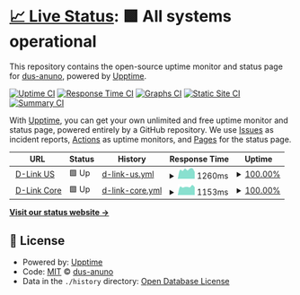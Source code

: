 # [📈 Live Status](https://dus-anuno.github.io/uptime): <!--live status--> **🟩 All systems operational**

This repository contains the open-source uptime monitor and status page for [dus-anuno](https://dus-anuno.github.io/uptime), powered by [Upptime](https://github.com/upptime/upptime).

[![Uptime CI](https://github.com/dus-anuno/uptime/workflows/Uptime%20CI/badge.svg)](https://github.com/dus-anuno/uptime/actions?query=workflow%3A%22Uptime+CI%22)
[![Response Time CI](https://github.com/dus-anuno/uptime/workflows/Response%20Time%20CI/badge.svg)](https://github.com/dus-anuno/uptime/actions?query=workflow%3A%22Response+Time+CI%22)
[![Graphs CI](https://github.com/dus-anuno/uptime/workflows/Graphs%20CI/badge.svg)](https://github.com/dus-anuno/uptime/actions?query=workflow%3A%22Graphs+CI%22)
[![Static Site CI](https://github.com/dus-anuno/uptime/workflows/Static%20Site%20CI/badge.svg)](https://github.com/dus-anuno/uptime/actions?query=workflow%3A%22Static+Site+CI%22)
[![Summary CI](https://github.com/dus-anuno/uptime/workflows/Summary%20CI/badge.svg)](https://github.com/dus-anuno/uptime/actions?query=workflow%3A%22Summary+CI%22)

With [Upptime](https://upptime.js.org), you can get your own unlimited and free uptime monitor and status page, powered entirely by a GitHub repository. We use [Issues](https://github.com/dus-anuno/uptime/issues) as incident reports, [Actions](https://github.com/dus-anuno/uptime/actions) as uptime monitors, and [Pages](https://dus-anuno.github.io/uptime) for the status page.

<!--start: status pages-->
<!-- This summary is generated by Upptime (https://github.com/upptime/upptime) -->
<!-- Do not edit this manually, your changes will be overwritten -->
<!-- prettier-ignore -->
| URL | Status | History | Response Time | Uptime |
| --- | ------ | ------- | ------------- | ------ |
| <img alt="" src="https://icons.duckduckgo.com/ip3/us.dlink.com.ico" height="13"> [D-Link US](https://us.dlink.com) | 🟩 Up | [d-link-us.yml](https://github.com/DUS-anuno/uptime/commits/HEAD/history/d-link-us.yml) | <details><summary><img alt="Response time graph" src="./graphs/d-link-us/response-time-week.png" height="20"> 1260ms</summary><br><a href="https://dus-anuno.github.io/uptime/history/d-link-us"><img alt="Response time 1788" src="https://img.shields.io/endpoint?url=https%3A%2F%2Fraw.githubusercontent.com%2FDUS-anuno%2Fuptime%2FHEAD%2Fapi%2Fd-link-us%2Fresponse-time.json"></a><br><a href="https://dus-anuno.github.io/uptime/history/d-link-us"><img alt="24-hour response time 946" src="https://img.shields.io/endpoint?url=https%3A%2F%2Fraw.githubusercontent.com%2FDUS-anuno%2Fuptime%2FHEAD%2Fapi%2Fd-link-us%2Fresponse-time-day.json"></a><br><a href="https://dus-anuno.github.io/uptime/history/d-link-us"><img alt="7-day response time 1260" src="https://img.shields.io/endpoint?url=https%3A%2F%2Fraw.githubusercontent.com%2FDUS-anuno%2Fuptime%2FHEAD%2Fapi%2Fd-link-us%2Fresponse-time-week.json"></a><br><a href="https://dus-anuno.github.io/uptime/history/d-link-us"><img alt="30-day response time 1488" src="https://img.shields.io/endpoint?url=https%3A%2F%2Fraw.githubusercontent.com%2FDUS-anuno%2Fuptime%2FHEAD%2Fapi%2Fd-link-us%2Fresponse-time-month.json"></a><br><a href="https://dus-anuno.github.io/uptime/history/d-link-us"><img alt="1-year response time 1788" src="https://img.shields.io/endpoint?url=https%3A%2F%2Fraw.githubusercontent.com%2FDUS-anuno%2Fuptime%2FHEAD%2Fapi%2Fd-link-us%2Fresponse-time-year.json"></a></details> | <details><summary><a href="https://dus-anuno.github.io/uptime/history/d-link-us">100.00%</a></summary><a href="https://dus-anuno.github.io/uptime/history/d-link-us"><img alt="All-time uptime 99.98%" src="https://img.shields.io/endpoint?url=https%3A%2F%2Fraw.githubusercontent.com%2FDUS-anuno%2Fuptime%2FHEAD%2Fapi%2Fd-link-us%2Fuptime.json"></a><br><a href="https://dus-anuno.github.io/uptime/history/d-link-us"><img alt="24-hour uptime 100.00%" src="https://img.shields.io/endpoint?url=https%3A%2F%2Fraw.githubusercontent.com%2FDUS-anuno%2Fuptime%2FHEAD%2Fapi%2Fd-link-us%2Fuptime-day.json"></a><br><a href="https://dus-anuno.github.io/uptime/history/d-link-us"><img alt="7-day uptime 100.00%" src="https://img.shields.io/endpoint?url=https%3A%2F%2Fraw.githubusercontent.com%2FDUS-anuno%2Fuptime%2FHEAD%2Fapi%2Fd-link-us%2Fuptime-week.json"></a><br><a href="https://dus-anuno.github.io/uptime/history/d-link-us"><img alt="30-day uptime 100.00%" src="https://img.shields.io/endpoint?url=https%3A%2F%2Fraw.githubusercontent.com%2FDUS-anuno%2Fuptime%2FHEAD%2Fapi%2Fd-link-us%2Fuptime-month.json"></a><br><a href="https://dus-anuno.github.io/uptime/history/d-link-us"><img alt="1-year uptime 99.98%" src="https://img.shields.io/endpoint?url=https%3A%2F%2Fraw.githubusercontent.com%2FDUS-anuno%2Fuptime%2FHEAD%2Fapi%2Fd-link-us%2Fuptime-year.json"></a></details>
| <img alt="" src="https://icons.duckduckgo.com/ip3/dlink.com.ico" height="13"> [D-Link Core](http://dlink.com) | 🟩 Up | [d-link-core.yml](https://github.com/DUS-anuno/uptime/commits/HEAD/history/d-link-core.yml) | <details><summary><img alt="Response time graph" src="./graphs/d-link-core/response-time-week.png" height="20"> 1153ms</summary><br><a href="https://dus-anuno.github.io/uptime/history/d-link-core"><img alt="Response time 1704" src="https://img.shields.io/endpoint?url=https%3A%2F%2Fraw.githubusercontent.com%2FDUS-anuno%2Fuptime%2FHEAD%2Fapi%2Fd-link-core%2Fresponse-time.json"></a><br><a href="https://dus-anuno.github.io/uptime/history/d-link-core"><img alt="24-hour response time 1091" src="https://img.shields.io/endpoint?url=https%3A%2F%2Fraw.githubusercontent.com%2FDUS-anuno%2Fuptime%2FHEAD%2Fapi%2Fd-link-core%2Fresponse-time-day.json"></a><br><a href="https://dus-anuno.github.io/uptime/history/d-link-core"><img alt="7-day response time 1153" src="https://img.shields.io/endpoint?url=https%3A%2F%2Fraw.githubusercontent.com%2FDUS-anuno%2Fuptime%2FHEAD%2Fapi%2Fd-link-core%2Fresponse-time-week.json"></a><br><a href="https://dus-anuno.github.io/uptime/history/d-link-core"><img alt="30-day response time 1401" src="https://img.shields.io/endpoint?url=https%3A%2F%2Fraw.githubusercontent.com%2FDUS-anuno%2Fuptime%2FHEAD%2Fapi%2Fd-link-core%2Fresponse-time-month.json"></a><br><a href="https://dus-anuno.github.io/uptime/history/d-link-core"><img alt="1-year response time 1704" src="https://img.shields.io/endpoint?url=https%3A%2F%2Fraw.githubusercontent.com%2FDUS-anuno%2Fuptime%2FHEAD%2Fapi%2Fd-link-core%2Fresponse-time-year.json"></a></details> | <details><summary><a href="https://dus-anuno.github.io/uptime/history/d-link-core">100.00%</a></summary><a href="https://dus-anuno.github.io/uptime/history/d-link-core"><img alt="All-time uptime 99.99%" src="https://img.shields.io/endpoint?url=https%3A%2F%2Fraw.githubusercontent.com%2FDUS-anuno%2Fuptime%2FHEAD%2Fapi%2Fd-link-core%2Fuptime.json"></a><br><a href="https://dus-anuno.github.io/uptime/history/d-link-core"><img alt="24-hour uptime 100.00%" src="https://img.shields.io/endpoint?url=https%3A%2F%2Fraw.githubusercontent.com%2FDUS-anuno%2Fuptime%2FHEAD%2Fapi%2Fd-link-core%2Fuptime-day.json"></a><br><a href="https://dus-anuno.github.io/uptime/history/d-link-core"><img alt="7-day uptime 100.00%" src="https://img.shields.io/endpoint?url=https%3A%2F%2Fraw.githubusercontent.com%2FDUS-anuno%2Fuptime%2FHEAD%2Fapi%2Fd-link-core%2Fuptime-week.json"></a><br><a href="https://dus-anuno.github.io/uptime/history/d-link-core"><img alt="30-day uptime 100.00%" src="https://img.shields.io/endpoint?url=https%3A%2F%2Fraw.githubusercontent.com%2FDUS-anuno%2Fuptime%2FHEAD%2Fapi%2Fd-link-core%2Fuptime-month.json"></a><br><a href="https://dus-anuno.github.io/uptime/history/d-link-core"><img alt="1-year uptime 99.99%" src="https://img.shields.io/endpoint?url=https%3A%2F%2Fraw.githubusercontent.com%2FDUS-anuno%2Fuptime%2FHEAD%2Fapi%2Fd-link-core%2Fuptime-year.json"></a></details>

<!--end: status pages-->

[**Visit our status website →**](https://dus-anuno.github.io/uptime)

## 📄 License

- Powered by: [Upptime](https://github.com/upptime/upptime)
- Code: [MIT](./LICENSE) © [dus-anuno](https://dus-anuno.github.io/uptime)
- Data in the `./history` directory: [Open Database License](https://opendatacommons.org/licenses/odbl/1-0/)
